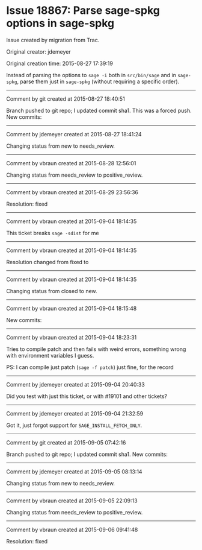 # Issue 18867: Parse sage-spkg options in sage-spkg

Issue created by migration from Trac.

Original creator: jdemeyer

Original creation time: 2015-08-27 17:39:19

Instead of parsing the options to `sage -i` both in `src/bin/sage` and in `sage-spkg`, parse them just in `sage-spkg` (without requiring a specific order).


---

Comment by git created at 2015-08-27 18:40:51

Branch pushed to git repo; I updated commit sha1. This was a forced push. New commits:


---

Comment by jdemeyer created at 2015-08-27 18:41:24

Changing status from new to needs_review.


---

Comment by vbraun created at 2015-08-28 12:56:01

Changing status from needs_review to positive_review.


---

Comment by vbraun created at 2015-08-29 23:56:36

Resolution: fixed


---

Comment by vbraun created at 2015-09-04 18:14:35

This ticket breaks `sage -sdist` for me


---

Comment by vbraun created at 2015-09-04 18:14:35

Resolution changed from fixed to 


---

Comment by vbraun created at 2015-09-04 18:14:35

Changing status from closed to new.


---

Comment by vbraun created at 2015-09-04 18:15:48

New commits:


---

Comment by vbraun created at 2015-09-04 18:23:31

Tries to compile patch and then fails with weird errors, something wrong with environment variables I guess. 

PS: I can compile just patch (`sage -f patch`) just fine, for the record


---

Comment by jdemeyer created at 2015-09-04 20:40:33

Did you test with just this ticket, or with #19101 and other tickets?


---

Comment by jdemeyer created at 2015-09-04 21:32:59

Got it, just forgot support for `SAGE_INSTALL_FETCH_ONLY`.


---

Comment by git created at 2015-09-05 07:42:16

Branch pushed to git repo; I updated commit sha1. New commits:


---

Comment by jdemeyer created at 2015-09-05 08:13:14

Changing status from new to needs_review.


---

Comment by vbraun created at 2015-09-05 22:09:13

Changing status from needs_review to positive_review.


---

Comment by vbraun created at 2015-09-06 09:41:48

Resolution: fixed

